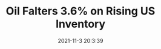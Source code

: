 ---
"title": "Oil Falters 3.6% on Rising US Inventory"
"date": "2021-11-3 20:3:39"
"feed_name": "RIGZONE"
"feed_website": "http://www.rigzone.com/"
"feed_rss": "http://www.rigzone.com/news/rss/rigzone_latest.aspx"
"link": "https://www.rigzone.com/news/wire/oil_falters_36_on_rising_us_inventory-03-nov-2021-166910-article/?rss=true"
"source": "None"
"file": "_posts/2021-1-1-a0d3fdb0ddfc3556463493ab438e685654043978.md"
"accident": "0"
"drilling": "0"
"dead": "0"
"injured": "0"
"arrested": "0"
"place": "unknown place"
"where": "unknown site"
"causes": "unknown"
"place_uri": "unknown place"
---